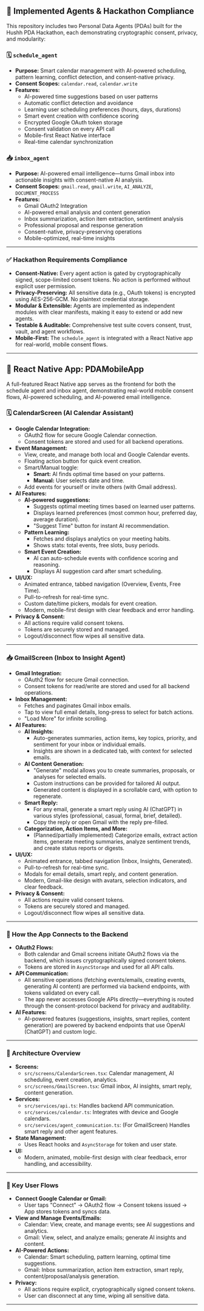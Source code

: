 ## 🚩 Implemented Agents & Hackathon Compliance

This repository includes two Personal Data Agents (PDAs) built for the Hushh PDA Hackathon, each demonstrating cryptographic consent, privacy, and modularity:

### 🗓️ `schedule_agent`
- **Purpose:** Smart calendar management with AI-powered scheduling, pattern learning, conflict detection, and consent-native privacy.
- **Consent Scopes:** `calendar.read`, `calendar.write`
- **Features:**
  - AI-powered time suggestions based on user patterns
  - Automatic conflict detection and avoidance
  - Learning user scheduling preferences (hours, days, durations)
  - Smart event creation with confidence scoring
  - Encrypted Google OAuth token storage
  - Consent validation on every API call
  - Mobile-first React Native interface
  - Real-time calendar synchronization

### 📥 `inbox_agent`
- **Purpose:** AI-powered email intelligence—turns Gmail inbox into actionable insights with consent-native AI analysis.
- **Consent Scopes:** `gmail.read`, `gmail.write`, `AI_ANALYZE`, `DOCUMENT_PROCESS`
- **Features:**
  - Gmail OAuth2 Integration
  - AI-powered email analysis and content generation
  - Inbox summarization, action item extraction, sentiment analysis
  - Professional proposal and response generation
  - Consent-native, privacy-preserving operations
  - Mobile-optimized, real-time insights

---

### ✅ Hackathon Requirements Compliance

- **Consent-Native:** Every agent action is gated by cryptographically signed, scope-limited consent tokens. No action is performed without explicit user permission.
- **Privacy-Preserving:** All sensitive data (e.g., OAuth tokens) is encrypted using AES-256-GCM. No plaintext credential storage.
- **Modular & Extensible:** Agents are implemented as independent modules with clear manifests, making it easy to extend or add new agents.
- **Testable & Auditable:** Comprehensive test suite covers consent, trust, vault, and agent workflows.
- **Mobile-First:** The `schedule_agent` is integrated with a React Native app for real-world, mobile consent flows.

---

## 📱 React Native App: PDAMobileApp

A full-featured React Native app serves as the frontend for both the schedule agent and inbox agent, demonstrating real-world mobile consent flows, AI-powered scheduling, and AI-powered email intelligence.

### 🗓️ CalendarScreen (AI Calendar Assistant)

- **Google Calendar Integration:**
  - OAuth2 flow for secure Google Calendar connection.
  - Consent tokens are stored and used for all backend operations.
- **Event Management:**
  - View, create, and manage both local and Google Calendar events.
  - Floating action button for quick event creation.
  - Smart/Manual toggle:
    - **Smart:** AI finds optimal time based on your patterns.
    - **Manual:** User selects date and time.
  - Add events for yourself or invite others (with Gmail address).
- **AI Features:**
  - **AI-powered suggestions:**
    - Suggests optimal meeting times based on learned user patterns.
    - Displays learned preferences (most common hour, preferred day, average duration).
    - "Suggest Time" button for instant AI recommendation.
  - **Pattern Learning:**
    - Fetches and displays analytics on your meeting habits.
    - Shows stats: total events, free slots, busy periods.
  - **Smart Event Creation:**
    - AI can auto-schedule events with confidence scoring and reasoning.
    - Displays AI suggestion card after smart scheduling.
- **UI/UX:**
  - Animated entrance, tabbed navigation (Overview, Events, Free Time).
  - Pull-to-refresh for real-time sync.
  - Custom date/time pickers, modals for event creation.
  - Modern, mobile-first design with clear feedback and error handling.
- **Privacy & Consent:**
  - All actions require valid consent tokens.
  - Tokens are securely stored and managed.
  - Logout/disconnect flow wipes all sensitive data.

---

### 📥 GmailScreen (Inbox to Insight Agent)

- **Gmail Integration:**
  - OAuth2 flow for secure Gmail connection.
  - Consent tokens for read/write are stored and used for all backend operations.
- **Inbox Management:**
  - Fetches and paginates Gmail inbox emails.
  - Tap to view full email details, long-press to select for batch actions.
  - "Load More" for infinite scrolling.
- **AI Features:**
  - **AI Insights:**
    - Auto-generates summaries, action items, key topics, priority, and sentiment for your inbox or individual emails.
    - Insights are shown in a dedicated tab, with context for selected emails.
  - **AI Content Generation:**
    - "Generate" modal allows you to create summaries, proposals, or analyses for selected emails.
    - Custom instructions can be provided for tailored AI output.
    - Generated content is displayed in a scrollable card, with option to regenerate.
  - **Smart Reply:**
    - For any email, generate a smart reply using AI (ChatGPT) in various styles (professional, casual, formal, brief, detailed).
    - Copy the reply or open Gmail with the reply pre-filled.
  - **Categorization, Action Items, and More:**
    - (Planned/partially implemented) Categorize emails, extract action items, generate meeting summaries, analyze sentiment trends, and create status reports or digests.
- **UI/UX:**
  - Animated entrance, tabbed navigation (Inbox, Insights, Generated).
  - Pull-to-refresh for real-time sync.
  - Modals for email details, smart reply, and content generation.
  - Modern, Gmail-like design with avatars, selection indicators, and clear feedback.
- **Privacy & Consent:**
  - All actions require valid consent tokens.
  - Tokens are securely stored and managed.
  - Logout/disconnect flow wipes all sensitive data.

---

### 🔗 How the App Connects to the Backend

- **OAuth2 Flows:**
  - Both calendar and Gmail screens initiate OAuth2 flows via the backend, which issues cryptographically signed consent tokens.
  - Tokens are stored in `AsyncStorage` and used for all API calls.
- **API Communication:**
  - All sensitive operations (fetching events/emails, creating events, generating AI content) are performed via backend endpoints, with tokens validated on every call.
  - The app never accesses Google APIs directly—everything is routed through the consent-protocol backend for privacy and auditability.
- **AI Features:**
  - AI-powered features (suggestions, insights, smart replies, content generation) are powered by backend endpoints that use OpenAI (ChatGPT) and custom logic.

---

### 🧩 Architecture Overview

- **Screens:**
  - `src/screens/CalendarScreen.tsx`: Calendar management, AI scheduling, event creation, analytics.
  - `src/screens/GmailScreen.tsx`: Gmail inbox, AI insights, smart reply, content generation.
- **Services:**
  - `src/services/api.ts`: Handles backend API communication.
  - `src/services/calendar.ts`: Integrates with device and Google calendars.
  - `src/services/agent_communication.ts`: (For GmailScreen) Handles smart reply and other agent features.
- **State Management:**
  - Uses React hooks and `AsyncStorage` for token and user state.
- **UI:**
  - Modern, animated, mobile-first design with clear feedback, error handling, and accessibility.

---

### 🚀 Key User Flows

- **Connect Google Calendar or Gmail:**
  - User taps "Connect" → OAuth2 flow → Consent tokens issued → App stores tokens and syncs data.
- **View and Manage Events/Emails:**
  - Calendar: View, create, and manage events; see AI suggestions and analytics.
  - Gmail: View, select, and analyze emails; generate AI insights and content.
- **AI-Powered Actions:**
  - Calendar: Smart scheduling, pattern learning, optimal time suggestions.
  - Gmail: Inbox summarization, action item extraction, smart reply, content/proposal/analysis generation.
- **Privacy:**
  - All actions require explicit, cryptographically signed consent tokens.
  - User can disconnect at any time, wiping all sensitive data.

---